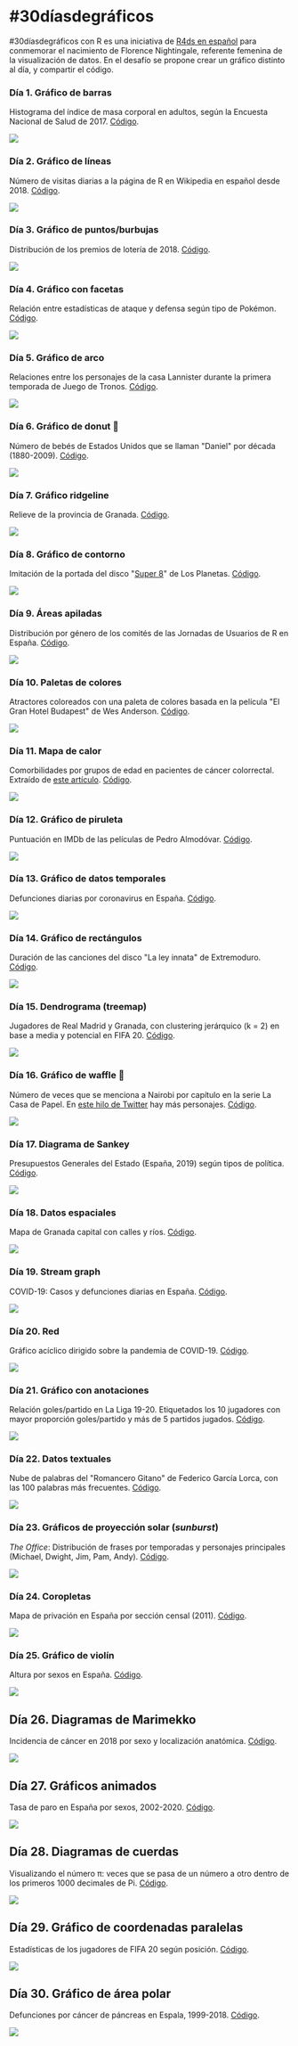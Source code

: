 # #30díasdegráficos

#30díasdegráficos con R es una iniciativa de [R4ds en español](https://github.com/cienciadedatos/datos-de-miercoles/blob/master/30-dias-de-graficos-2020.md) para conmemorar el nacimiento de Florence Nightingale, referente femenina de la visualización de datos. En el desafío se propone crear un gráfico distinto al día, y compartir el código.

### Día 1. Gráfico de barras

Histograma del índice de masa corporal en adultos, según la Encuesta Nacional de Salud de 2017. [Código](scripts/01_barras.R).

![](graficos/1.png)

### Día 2. Gráfico de líneas

Número de visitas diarias a la página de R en Wikipedia en español desde 2018. [Código](scripts/02_lineas.R).

![](graficos/2.png)

### Día 3. Gráfico de puntos/burbujas

Distribución de los premios de lotería de 2018. [Código](scripts/03_burbujas.R).

![](graficos/3.png)

### Día 4. Gráfico con facetas

Relación entre estadísticas de ataque y defensa según tipo de Pokémon. [Código](scripts/04_facetas.R).

![](graficos/4.png)

### Día 5. Gráfico de arco

Relaciones entre los personajes de la casa Lannister durante la primera temporada de Juego de Tronos. [Código](scripts/05_arco.R).

![](graficos/5.png)

### Día 6. Gráfico de donut :doughnut:

Número de bebés de Estados Unidos que se llaman "Daniel" por década (1880-2009). [Código](scripts/06_donut.R).

![](graficos/6.png)

### Día 7. Gráfico ridgeline

Relieve de la provincia de Granada. [Código](scripts/07_ridgeline.R).

![](graficos/7.png)

### Día 8. Gráfico de contorno

Imitación de la portada del disco "[Super 8](https://m.eldiario.es/fotos/Portada-disco-Super_EDIIMA20190503_0693_5.jpg)" de Los Planetas. [Código](scripts/08_contorno.R).

![](graficos/8.png)

### Día 9. Áreas apiladas

Distribución por género de los comités de las Jornadas de Usuarios de R en España. [Código](scripts/09_areas_apiladas.R).

![](graficos/9.png)

### Día 10. Paletas de colores

Atractores coloreados con una paleta de colores basada en la película "El Gran Hotel Budapest" de Wes Anderson. [Código](scripts/10_paleta_colores.R).

![](graficos/10.png)

### Día 11. Mapa de calor

Comorbilidades por grupos de edad en pacientes de cáncer colorrectal. Extraído de [este artículo](https://www.dovepress.com/multimorbidity-by-patient-and-tumor-factors-and-time-to-surgery-among--peer-reviewed-article-CLEP). [Código](scripts/11_heatmap.R).

![](graficos/11.png)

### Día 12. Gráfico de piruleta

Puntuación en IMDb de las películas de Pedro Almodóvar. [Código](scripts/12_lollipop.R).

![](graficos/12.png)

### Día 13. Gráfico de datos temporales

Defunciones diarias por coronavirus en España. [Código](scripts/13_tiempo.R).

![](graficos/13.png)

### Día 14. Gráfico de rectángulos

Duración de las canciones del disco "La ley innata" de Extremoduro. [Código](scripts/14_treemap.R).

![](graficos/14.png)

### Día 15. Dendrograma (treemap)

Jugadores de Real Madrid y Granada, con clustering jerárquico (k = 2) en base a media y potencial en FIFA 20. [Código](scripts/15_dendrograma.R).

![](graficos/15.png)

### Día 16. Gráfico de waffle :waffle:

Número de veces que se menciona a Nairobi por capítulo en la serie La Casa de Papel. En [este hilo de Twitter](https://twitter.com/dredondosanchez/status/1265689410466652166) hay más personajes. [Código](scripts/16_waffle.R).

![](graficos/16.png)

### Día 17. Diagrama de Sankey

Presupuestos Generales del Estado (España, 2019) según tipos de política. [Código](scripts/17_sankey.R).

![](graficos/17.png)

### Día 18. Datos espaciales

Mapa de Granada capital con calles y ríos. [Código](scripts/18_mapa.R).

![](graficos/18.png)

### Día 19. Stream graph

COVID-19: Casos y defunciones diarias en España. [Código](scripts/19_stream.R).

![](graficos/19.png)

### Día 20. Red

Gráfico acíclico dirigido sobre la pandemia de COVID-19. [Código](scripts/20_red.R).

![](graficos/20.png)

### Día 21. Gráfico con anotaciones

Relación goles/partido en La Liga 19-20. Etiquetados los 10 jugadores con mayor proporción goles/partido y más de 5 partidos jugados. [Código](scripts/21_anotaciones.R).

![](graficos/21.png)

### Día 22. Datos textuales

Nube de palabras del "Romancero Gitano" de Federico García Lorca, con las 100 palabras más frecuentes. [Código](scripts/22_texto.R).

![](graficos/22.png)

### Día 23. Gráficos de proyección solar (*sunburst*)

*The Office*: Distribución de frases por temporadas y personajes principales (Michael, Dwight, Jim, Pam, Andy). [Código](scripts/23_sunburst.R).

![](graficos/23.png)

### Día 24. Coropletas

Mapa de privación en España por sección censal (2011). [Código](scripts/24_coropletas.R).

![](graficos/24.png)

### Día 25. Gráfico de violín

Altura por sexos en España. [Código](scripts/25_violin.R).

![](graficos/25.png)

## Día 26. Diagramas de Marimekko

Incidencia de cáncer en 2018 por sexo y localización anatómica. [Código](scripts/26_marimekko.R).

![](graficos/26.png) 

## Día 27. Gráficos animados

Tasa de paro en España por sexos, 2002-2020. [Código](scripts/27_animado.R).

![](graficos/27.gif) 

## Día 28. Diagramas de cuerdas

Visualizando el número π: veces que se pasa de un número a otro dentro de los primeros 1000 decimales de Pi. [Código](scripts/28_cuerdas.R).

![](graficos/28.png) 

## Día 29. Gráfico de coordenadas paralelas

Estadísticas de los jugadores de FIFA 20 según posición. [Código](scripts/29_coordenadas_paralelas.R).

![](graficos/29.png) 

## Día 30. Gráfico de área polar

Defunciones por cáncer de páncreas en Espala, 1999-2018. [Código](scripts/30_area_polar.R).

![](graficos/30.png) 
